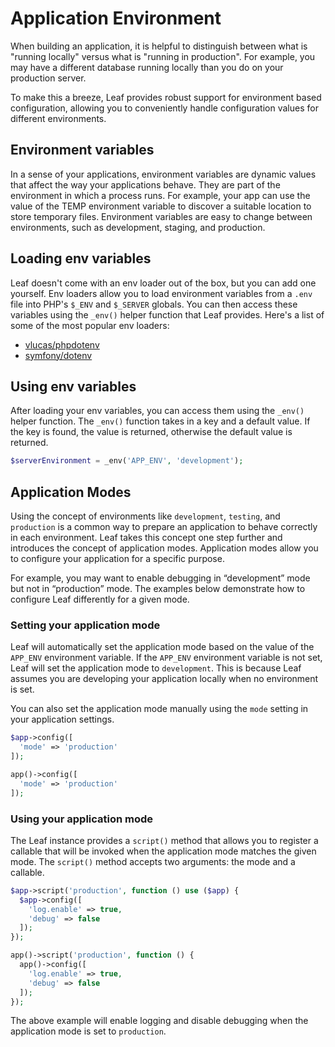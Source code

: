 # Application Environment

<!-- markdownlint-disable no-inline-html -->

<script setup>
import VideoDocs from '/@theme/components/VideoDocs.vue'
</script>

When building an application, it is helpful to distinguish between what is "running locally" versus what is "running in production". For example, you may have a different database running locally than you do on your production server.

To make this a breeze, Leaf provides robust support for environment based configuration, allowing you to conveniently handle configuration values for different environments.

## Environment variables

In a sense of your applications, environment variables are dynamic values that affect the way your applications behave. They are part of the environment in which a process runs. For example, your app can use the value of the TEMP environment variable to discover a suitable location to store temporary files. Environment variables are easy to change between environments, such as development, staging, and production.

<VideoDocs
  title="New to environment variables?"
  subject="Watch this video by Beachcasts"
  description="Adam Culp of Beachcasts php programming videos shares how to use phpdotenv to store environment variables with PHP, and then how to retrieve them from $_ENV for usage in a PHP app."
  link="https://www.youtube.com/embed/oTrJfgUF1SI"
/>

## Loading env variables

Leaf doesn't come with an env loader out of the box, but you can add one yourself. Env loaders allow you to load environment variables from a `.env` file into PHP's `$_ENV` and `$_SERVER` globals. You can then access these variables using the `_env()` helper function that Leaf provides. Here's a list of some of the most popular env loaders:

- [vlucas/phpdotenv](https://github.com/vlucas/phpdotenv)
- [symfony/dotenv](https://github.com/symfony/dotenv)

## Using env variables

After loading your env variables, you can access them using the `_env()` helper function. The `_env()` function takes in a key and a default value. If the key is found, the value is returned, otherwise the default value is returned.

```php
$serverEnvironment = _env('APP_ENV', 'development');
```

## Application Modes

Using the concept of environments like `development`, `testing`, and `production` is a common way to prepare an application to behave correctly in each environment. Leaf takes this concept one step further and introduces the concept of application modes. Application modes allow you to configure your application for a specific purpose.

For example, you may want to enable debugging in “development” mode but not in “production” mode. The examples below demonstrate how to configure Leaf differently for a given mode.

### Setting your application mode

Leaf will automatically set the application mode based on the value of the `APP_ENV` environment variable. If the `APP_ENV` environment variable is not set, Leaf will set the application mode to `development`. This is because Leaf assumes you are developing your application locally when no environment is set.

You can also set the application mode manually using the `mode` setting in your application settings.

<div class="class-mode">

```php
$app->config([
  'mode' => 'production'
]);
```

</div>
<div class="functional-mode">

```php
app()->config([
  'mode' => 'production'
]);
```

</div>

### Using your application mode

The Leaf instance provides a `script()` method that allows you to register a callable that will be invoked when the application mode matches the given mode. The `script()` method accepts two arguments: the mode and a callable.

<div class="class-mode">

```php
$app->script('production', function () use ($app) {
  $app->config([
    'log.enable' => true,
    'debug' => false
  ]);
});
```

</div>
<div class="functional-mode">

```php
app()->script('production', function () {
  app()->config([
    'log.enable' => true,
    'debug' => false
  ]);
});
```

</div>

The above example will enable logging and disable debugging when the application mode is set to `production`.
